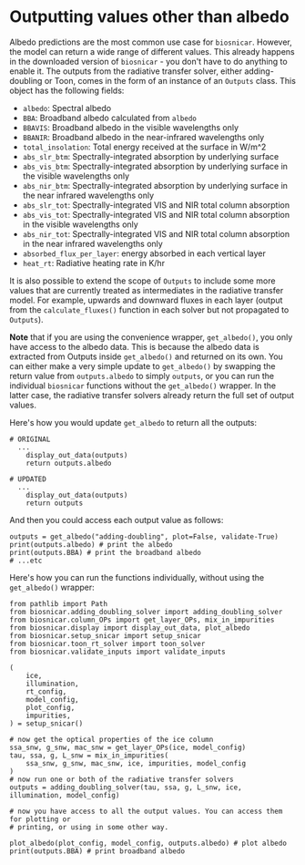# Outputting values other than albedo

Albedo predictions are the most common use case for `biosnicar`. However, the model can return a wide range of different values.
This already happens in the downloaded version of `biosnicar` - you don't have to do anything to enable it. The outputs from the radiative transfer solver, either adding-doubling or Toon, comes in the form of an instance of an `Outputs` class. This object has the following fields:

- `albedo`: Spectral albedo
- `BBA`: Broadband albedo calculated from `albedo`
- `BBAVIS`: Broadband albedo in the visible wavelengths only
- `BBANIR`: Broadband albedo in the near-infrared wavelengths only
- `total_insolation`: Total energy received at the surface in W/m^2
- `abs_slr_btm`: Spectrally-integrated absorption by underlying surface
- `abs_vis_btm`: Spectrally-integrated absorption by underlying surface in the visible wavelengths only
- `abs_nir_btm`: Spectrally-integrated absorption by underlying surface in the near infrared wavelengths only
- `abs_slr_tot`: Spectrally-integrated VIS and NIR total column absorption
- `abs_vis_tot`: Spectrally-integrated VIS and NIR total column absorption in the visible wavelengths only
- `abs_nir_tot`: Spectrally-integrated VIS and NIR total column absorption in the near infrared wavelengths only
- `absorbed_flux_per_layer`: energy absorbed in each vertical layer
- `heat_rt`: Radiative heating rate in K/hr

It is also possible to extend the scope of `Outputs` to include some more values that are currently treated as intermediates in the radiative transfer model. For example, upwards and downward fluxes in each layer (output from the `calculate_fluxes()` function in each solver but not propagated to `Outputs`).

**Note** that if you are using the convenience wrapper, `get_albedo()`, you only have access to the albedo data. This is because the albedo data is extracted from Outputs inside `get_albedo()` and returned on its own. You can either make a very simple update to `get_albedo()` by swapping the return value from `outputs.albedo` to simply `outputs`, or you can run the individual `biosnicar` functions without the `get_albedo()` wrapper. In the latter case, the radiative transfer solvers already return the full set of output values.

Here's how you would update `get_albedo` to return all the outputs:

```python3
# ORIGINAL
  ...
    display_out_data(outputs)
    return outputs.albedo

# UPDATED
  ...
    display_out_data(outputs)
    return outputs
```

And then you could access each output value as follows:

```python3
outputs = get_albedo("adding-doubling", plot=False, validate-True)
print(outputs.albedo) # print the albedo
print(outputs.BBA) # print the broadband albedo
# ...etc

```

Here's how you can run the functions individually, without using the `get_albedo()` wrapper:

```python3
from pathlib import Path
from biosnicar.adding_doubling_solver import adding_doubling_solver
from biosnicar.column_OPs import get_layer_OPs, mix_in_impurities
from biosnicar.display import display_out_data, plot_albedo
from biosnicar.setup_snicar import setup_snicar
from biosnicar.toon_rt_solver import toon_solver
from biosnicar.validate_inputs import validate_inputs

(
    ice,
    illumination,
    rt_config,
    model_config,
    plot_config,
    impurities,
) = setup_snicar()

# now get the optical properties of the ice column
ssa_snw, g_snw, mac_snw = get_layer_OPs(ice, model_config)
tau, ssa, g, L_snw = mix_in_impurities(
    ssa_snw, g_snw, mac_snw, ice, impurities, model_config
)
# now run one or both of the radiative transfer solvers
outputs = adding_doubling_solver(tau, ssa, g, L_snw, ice, illumination, model_config)

# now you have access to all the output values. You can access them for plotting or 
# printing, or using in some other way.

plot_albedo(plot_config, model_config, outputs.albedo) # plot albedo
print(outputs.BBA) # print broadband albedo

```